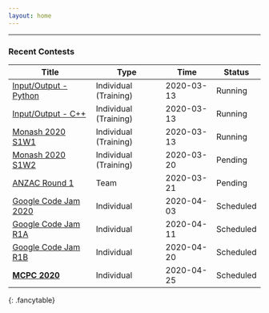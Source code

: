 ```yaml
---
layout: home
---
```


---
### Recent Contests

| Title                                                        | Type                  | Time       | Status    |
| ------------------------------------------------------------ | --------------------- | ---------- | --------- |
| [Input/Output - Python](https://vjudge.net/contest/361612)   | Individual (Training) | 2020-03-13 | Running   |
| [Input/Output - C++](https://vjudge.net/contest/361790)      | Individual (Training) | 2020-03-13 | Running   |
| [Monash 2020 S1W1](https://vjudge.net/contest/361685)        | Individual (Training) | 2020-03-13 | Running   |
| [Monash 2020 S1W2](https://vjudge.net/contest/362650)        | Individual (Training) | 2020-03-20 | Pending   |
| [ANZAC Round 1](http://contest.sppregional.org/)             | Team                  | 2020-03-21 | Pending   |
| [Google Code Jam 2020](https://codingcompetitions.withgoogle.com/codejam/schedule) | Individual            | 2020-04-03 | Scheduled |
| [Google Code Jam R1A](https://codingcompetitions.withgoogle.com/codejam/schedule) | Individual            | 2020-04-11 | Scheduled |
| [Google Code Jam R1B](https://codingcompetitions.withgoogle.com/codejam/schedule) | Individual            | 2020-04-20 | Scheduled |
| [**MCPC 2020**](http://blog.monashicpc.com/pages/mcpc-2020)  | Individual            | 2020-04-25 | Scheduled |
{: .fancytable}


